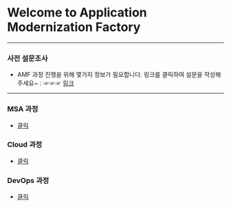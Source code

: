 # Welcome to Application Modernization Factory


***

### 사전 설문조사
- AMF 과정 진행을 위해 몇가지 정보가 필요합니다. 링크를 클릭하여 설문을 작성해 주세요~ : ☞☞☞ [링크](https://url.kr/k7vjf2)

***

### MSA 과정 
- [클릭](./MSA/) 

### Cloud 과정 
- [클릭](./cloud/) 

### DevOps 과정 
- [클릭](./devops/) 
